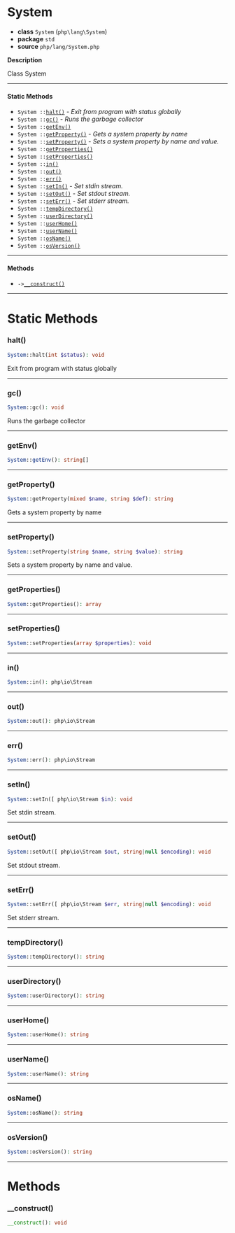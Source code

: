# System

- **class** `System` (`php\lang\System`)
- **package** `std`
- **source** `php/lang/System.php`

**Description**

Class System

---

#### Static Methods

- `System ::`[`halt()`](#method-halt) - _Exit from program with status globally_
- `System ::`[`gc()`](#method-gc) - _Runs the garbage collector_
- `System ::`[`getEnv()`](#method-getenv)
- `System ::`[`getProperty()`](#method-getproperty) - _Gets a system property by name_
- `System ::`[`setProperty()`](#method-setproperty) - _Sets a system property by name and value._
- `System ::`[`getProperties()`](#method-getproperties)
- `System ::`[`setProperties()`](#method-setproperties)
- `System ::`[`in()`](#method-in)
- `System ::`[`out()`](#method-out)
- `System ::`[`err()`](#method-err)
- `System ::`[`setIn()`](#method-setin) - _Set stdin stream._
- `System ::`[`setOut()`](#method-setout) - _Set stdout stream._
- `System ::`[`setErr()`](#method-seterr) - _Set stderr stream._
- `System ::`[`tempDirectory()`](#method-tempdirectory)
- `System ::`[`userDirectory()`](#method-userdirectory)
- `System ::`[`userHome()`](#method-userhome)
- `System ::`[`userName()`](#method-username)
- `System ::`[`osName()`](#method-osname)
- `System ::`[`osVersion()`](#method-osversion)

---

#### Methods

- `->`[`__construct()`](#method-__construct)

---
# Static Methods

<a name="method-halt"></a>

### halt()
```php
System::halt(int $status): void
```
Exit from program with status globally

---

<a name="method-gc"></a>

### gc()
```php
System::gc(): void
```
Runs the garbage collector

---

<a name="method-getenv"></a>

### getEnv()
```php
System::getEnv(): string[]
```

---

<a name="method-getproperty"></a>

### getProperty()
```php
System::getProperty(mixed $name, string $def): string
```
Gets a system property by name

---

<a name="method-setproperty"></a>

### setProperty()
```php
System::setProperty(string $name, string $value): string
```
Sets a system property by name and value.

---

<a name="method-getproperties"></a>

### getProperties()
```php
System::getProperties(): array
```

---

<a name="method-setproperties"></a>

### setProperties()
```php
System::setProperties(array $properties): void
```

---

<a name="method-in"></a>

### in()
```php
System::in(): php\io\Stream
```

---

<a name="method-out"></a>

### out()
```php
System::out(): php\io\Stream
```

---

<a name="method-err"></a>

### err()
```php
System::err(): php\io\Stream
```

---

<a name="method-setin"></a>

### setIn()
```php
System::setIn([ php\io\Stream $in): void
```
Set stdin stream.

---

<a name="method-setout"></a>

### setOut()
```php
System::setOut([ php\io\Stream $out, string|null $encoding): void
```
Set stdout stream.

---

<a name="method-seterr"></a>

### setErr()
```php
System::setErr([ php\io\Stream $err, string|null $encoding): void
```
Set stderr stream.

---

<a name="method-tempdirectory"></a>

### tempDirectory()
```php
System::tempDirectory(): string
```

---

<a name="method-userdirectory"></a>

### userDirectory()
```php
System::userDirectory(): string
```

---

<a name="method-userhome"></a>

### userHome()
```php
System::userHome(): string
```

---

<a name="method-username"></a>

### userName()
```php
System::userName(): string
```

---

<a name="method-osname"></a>

### osName()
```php
System::osName(): string
```

---

<a name="method-osversion"></a>

### osVersion()
```php
System::osVersion(): string
```

---
# Methods

<a name="method-__construct"></a>

### __construct()
```php
__construct(): void
```